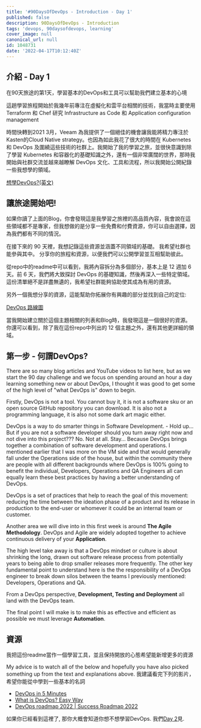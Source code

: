 ```yaml
---
title: '#90DaysOfDevOps - Introduction - Day 1'
published: false
description: 90DaysOfDevOps - Introduction
tags: 'devops, 90daysofdevops, learning'
cover_image: null
canonical_url: null
id: 1048731
date: '2022-04-17T10:12:40Z'
---
```

## 介紹 - Day 1 

在90天旅途的第1天，學習基本的DevOps和工具可以幫助我們建立基本的心境

這趟學習旅程開始於我幾年前專注在虛擬化和雲平台相關的技術，我當時主要使用 Terraform 和 Chef 研究 Infrastructure as Code 和 Application configuration management

時間快轉到2021 3月，Veeam 為我提供了一個絕佳的機會讓我能將精力專注於Kasten的Cloud Native strategy。也因為如此我花了很大的時間在 Kubernetes 和 DevOps 及圍繞這些技術的社群上。我開始了我的學習之旅，並很快意識到除了學習 Kubernetes 和容器化的基礎知識之外，還有一個非常廣闊的世界，那時我開始與社群交流並越來越瞭解 DevOps 文化、工具和流程，所以我開始公開紀錄一些我想學的領域。

[想學DevOps?(英文)](https://blog.kasten.io/devops-learning-curve)

## 讓旅途開始吧!

如果你讀了上面的Blog，你會發現這是我學習之旅裡的高品質內容，我會說在這些領域都不是專家，但我想做的是分享一些免費和付費資源，你可以自由選擇，因為我們都有不同的情況。

在接下來的 90 天裡，我想記錄這些資源並涵蓋不同領域的基礎。 我希望社群也能參與其中。 分享你的旅程和資源，以便我們可以公開學習並互相幫助彼此。

從repo中的readme中可以看到，我將內容拆分為多個部分，基本上是 12 週加 6 天。前 6 天，我們將大致探討 DevOps 的基礎知識，然後再深入一些特定領域。 這份清單絕不是詳盡無遺的，我希望社群能夠協助使其成為有用的資源。

另外一個我想分享的資源，這能幫助你拓展你有興趣的部分並找到自己的定位:

[DevOps 路線圖](https://roadmap.sh/devops)

當我開始建立關於這個主題相關的列表和Blog時，我發現這是一個很好的資源。你還可以看到，除了我在這份repo中列出的 12 個主題之外，還有其他更詳細的領域。

## 第一步 - 何謂DevOps? 

There are so many blog articles and YouTube videos to list here, but as we start the 90 day challenge and we focus on spending around an hour a day learning something new or about DevOps, I thought it was good to get some of the high level of "what DevOps is" down to begin. 

Firstly, DevOps is not a tool. You cannot buy it, it is not a software sku or an open source GitHub repository you can download. It is also not a programming language, it is also not some dark art magic either. 

DevOps is a way to do smarter things in Software Development. - Hold up... But if you are not a software developer should you turn away right now and not dive into this project??? No. Not at all. Stay... Because DevOps brings together a combination of software development and operations. I mentioned earlier that I was more on the VM side and that would generally fall under the Operations side of the house, but within the community there are people with all different backgrounds where DevOps is 100% going to benefit the individual, Developers, Operations and QA Engineers all can equally learn these best practices by having a better understanding of DevOps. 

DevOps is a set of practices that help to reach the goal of this movement: reducing the time between the ideation phase of a product and its release in production to the end-user or whomever it could be an internal team or customer. 

Another area we will dive into in this first week is around **The Agile Methodology**. DevOps and Agile are widely adopted together to achieve continuous delivery of your **Application**. 

The high level take away is that a DevOps mindset or culture is about shrinking the long, drawn out software release process from potentially years to being able to drop smaller releases more frequently. The other key fundamental point to understand here is the the responsibility of a DevOps engineer to break down silos between the teams I previously mentioned: Developers, Operations and QA. 

From a DevOps perspective, **Development, Testing and Deployment** all land with the DevOps team. 

The final point I will make is to make this as effective and efficient as possible we must leverage **Automation**.

## 資源

我把這份readme當作一個學習工具，並且保持開放的心態希望能新增更多的資源

My advice is to watch all of the below and hopefully you have also picked something up from the text and explanations above.
我建議看完下列的影片，希望你能從中學到一些基本的名詞

- [DevOps in 5 Minutes](https://www.youtube.com/watch?v=Xrgk023l4lI)
- [What is DevOps? Easy Way](https://www.youtube.com/watch?v=_Gpe1Zn-1fE&t=43s)
- [DevOps roadmap 2022 | Success Roadmap 2022](https://www.youtube.com/watch?v=7l_n97Mt0ko)

如果你已經看到這裡了, 那你大概會知道你想不想學習DevOps. 我們[Day 2](day02.md)見.  
